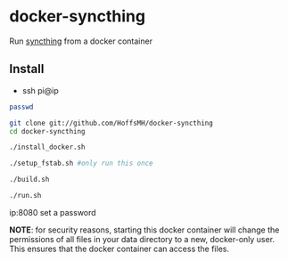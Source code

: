 # docker-syncthing

Run [syncthing](https://syncthing.net) from a docker container

## Install

- ssh pi@ip

```sh
passwd
```

```sh
git clone git://github.com/HoffsMH/docker-syncthing
cd docker-syncthing
```

```sh
./install_docker.sh
```

```sh
./setup_fstab.sh #only run this once
```

```sh
./build.sh
```

```sh
./run.sh
```

ip:8080
set a password

**NOTE**: for security reasons, starting this docker container will change the permissions of all files in your data directory to a new, docker-only user. This ensures that the docker container can access the files.

